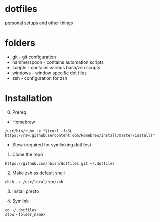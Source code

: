 # dotfiles

personal setups and other things

# folders

- git - git configuration
- hammerspoon - contains automation scripts
- scripts - contains various bash/zsh scripts
- windows - window specific dot files
- zsh - configuration for zsh

# Installation

0. Prereq
- Homebrew

```/usr/bin/ruby -e "$(curl -fsSL https://raw.githubusercontent.com/Homebrew/install/master/install)"```

- Stow (required for symlinking dotfiles)


1. Clone the repo

```
https://github.com/hbish/dotfiles.git ~/.dotfiles
```

2. Make zsh as default shell

```
chsh -s /usr/local/bin/zsh
```

3. Install prezto

4. Symlink

```
cd ~/.dotfiles
stow <folder_name>
```
